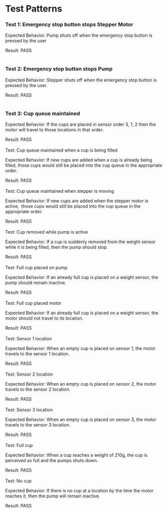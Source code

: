 # Test Patterns

### Test 1: Emergency stop button stops Stepper Motor

Expected Behavior: Pump shuts off when the emergency stop button is pressed by the user

Result: PASS
<br><br/>
### Test 2: Emergency stop button stops Pump

Expected Behavior: Stepper shuts off when the emergency stop button is pressed by the user.

Result: PASS
<br><br/>
### Test 3: Cup queue maintained

Expected Behavior: If the cups are placed in sensor order 3, 1, 2 then the motor will travel to those locations in that order.

Result: PASS
<br><br/>
Test: Cup queue maintained when a cup is being filled

Expected Behavior: If new cups are added when a cup is already being filled, those cups would still be placed into the cup queue in the appropriate order.

Result: PASS
<br><br/>
Test: Cup queue maintained when stepper is moving

Expected Behavior: If new cups are added when the stepper motor is active,  those cups would still be placed into the cup queue in the appropriate order.

Result: PASS
<br><br/>
Test: Cup removed while pump is active

Expected Behavior: If a cup is suddenly removed from the weight sensor while it is being filled, then the pump should stop.

Result: PASS
<br><br/>
Test: Full cup placed on pump

Expected Behavior: If an already full cup is placed on a weight sensor, the pump should remain inactive.

Result: PASS
<br><br/>
Test: Full cup placed motor

Expected Behavior: If an already full cup is placed on a weight sensor, the motor should not travel to its location.

Result: PASS
<br><br/>
Test: Sensor 1 location

Expected Behavior: When an empty cup is placed on sensor 1, the motor travels to the sensor 1 location.

Result: PASS
<br><br/>
Test: Sensor 2 location

Expected Behavior: When an empty cup is placed on sensor 2, the motor travels to the sensor 2 location.

Result: PASS
<br><br/>
Test: Sensor 3 location

Expected Behavior: When an empty cup is placed on sensor 3, the motor travels to the sensor 3 location.

Result: PASS
<br><br/>
Test: Full cup

Expected Behavior: When a cup reaches a weight of 210g, the cup is perceived as full and the pumps shuts down.

Result: PASS
<br><br/>
Test: No cup

Expected Behavior: If there is no cup at a location by the time the motor reaches it, then the pump will remain inactive.

Result: PASS
